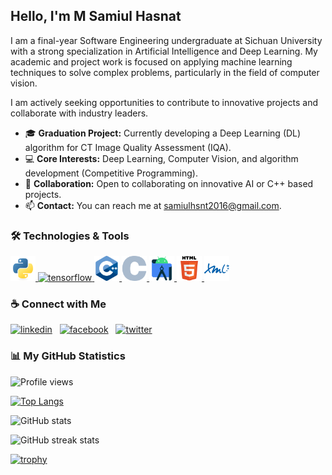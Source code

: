 ## Hello, I'm M Samiul Hasnat

I am a final-year Software Engineering undergraduate at Sichuan University with a strong specialization in Artificial Intelligence and Deep Learning. My academic and project work is focused on applying machine learning techniques to solve complex problems, particularly in the field of computer vision.

I am actively seeking opportunities to contribute to innovative projects and collaborate with industry leaders.

- 🎓 **Graduation Project:** Currently developing a Deep Learning (DL) algorithm for CT Image Quality Assessment (IQA).
- 💻 **Core Interests:** Deep Learning, Computer Vision, and algorithm development (Competitive Programming).
- 👯 **Collaboration:** Open to collaborating on innovative AI or C++ based projects.
- 📫 **Contact:** You can reach me at [samiulhsnt2016@gmail.com](mailto:samiulhsnt2016@gmail.com).

### 🛠️ Technologies & Tools

<p align="left">
  <a href="https://www.python.org" target="_blank" rel="noreferrer">
    <img src="https://raw.githubusercontent.com/devicons/devicon/master/icons/python/python-original.svg" alt="python" width="40" height="40"/>
  </a>
  <a href="https://www.tensorflow.org" target="_blank" rel="noreferrer">
    <img src="https://www.vectorlogo.zone/logos/tensorflow/tensorflow-icon.svg" alt="tensorflow" width="40" height="40"/>
  </a>
  <a href="https://cplusplus.com/" target="_blank" rel="noreferrer">
    <img src="https://raw.githubusercontent.com/devicons/devicon/master/icons/cplusplus/cplusplus-original.svg" alt="cplusplus" width="40" height="40"/>
  </a>
  <a href="https://www.cprogramming.com/" target="_blank" rel="noreferrer">
    <img src="https://raw.githubusercontent.com/devicons/devicon/master/icons/c/c-original.svg" alt="c" width="40" height="40"/>
  </a>
  <a href="https://developer.android.com" target="_blank" rel="noreferrer">
    <img src="https://raw.githubusercontent.com/devicons/devicon/master/icons/androidstudio/androidstudio-original.svg" alt="androidstudio" width="40" height="40"/>
  </a>
  <a href="https://www.w3.org/html/" target="_blank" rel="noreferrer">
    <img src="https://raw.githubusercontent.com/devicons/devicon/master/icons/html5/html5-original-wordmark.svg" alt="html5" width="40" height="40"/>
  </a>
  <a href="https://www.w3.org/XML/" target="_blank" rel="noreferrer">
    <img src="https://raw.githubusercontent.com/devicons/devicon/master/icons/xml/xml-plain.svg" alt="xml" width="40" height="40"/>
  </a>
</p>

### ☕ Connect with Me

[<img src='https://upload.wikimedia.org/wikipedia/commons/0/01/LinkedIn_Logo.svg' alt='linkedin' height='40'>](https://www.linkedin.com/in/msamiulhasnat/)&nbsp;&nbsp;
[<img src='https://upload.wikimedia.org/wikipedia/commons/8/89/Facebook_Logo_%282019%29.svg' alt='facebook' height='40'>](https://www.facebook.com/www.facebook.com/m.samiul.hsnt)&nbsp;&nbsp;
[<img src='https://upload.wikimedia.org/wikipedia/commons/5/51/Twitter_logo.svg' alt='twitter' height='40'>](https://twitter.com/MSamiulHasnat)

### 📊 My GitHub Statistics

![Profile views](https://gpvc.arturio.dev/samiulhsnt)

[![Top Langs](https://github-readme-stats.vercel.app/api/top-langs/?username=samiulhsnt)](https://github.com/anuraghazra/github-readme-stats)

![GitHub stats](https://github-readme-stats.vercel.app/api?username=samiulhsnt&show_icons=true&count_private=true)

![GitHub streak stats](https://github-readme-streak-stats.herokuapp.com/?user=samiulhsnt)

[![trophy](https://github-profile-trophy.vercel.app/?username=samiulhsnt)](https://github.com/ryo-ma/github-profile-trophy)

